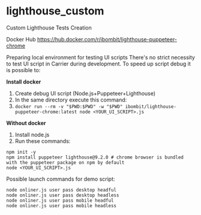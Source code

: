 # lighthouse_custom
Custom Lighthouse Tests Creation

Docker Hub
https://hub.docker.com/r/ibombit/lighthouse-puppeteer-chrome

Preparing local environment for testing UI scripts
There's no strict necessity to test UI script in Carrier during development.  To speed up script debug it is possible to:

**Install docker**
1. Create debug UI script (Node.js+Puppeteer+Lighthouse)
2. In the same directory execute this command:
3. `docker run --rm -v "$PWD:$PWD" -w "$PWD" ibombit/lighthouse-puppeteer-chrome:latest node <YOUR_UI_SCRIPT>.js`

**Without docker**
1. Install node.js
2. Run these commands:
```
npm init -y
npm install puppeteer lighthouse@9.2.0 # chrome browser is bundled with the puppeteer package on npm by default
node <YOUR_UI_SCRIPT>.js
```

Possible launch commands for demo script:
```
node onliner.js user pass desktop headful
node onliner.js user pass desktop headless
node onliner.js user pass mobile headful
node onliner.js user pass mobile headless
```
